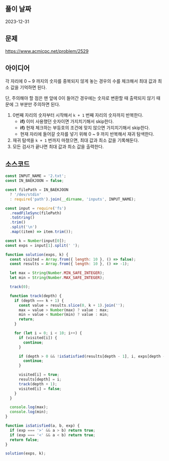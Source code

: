 ## 풀이 날짜

2023-12-31

## 문제

https://www.acmicpc.net/problem/2529

## 아이디어

각 자리에 0 ~ 9 까지의 숫자를 중복되지 않게 놓는 경우의 수를 체크해서 최대 값과 최소 값을 기억하면 된다.

단, 주의해야 할 점은 맨 앞에 0이 들어간 경우에는 숫자로 변환할 때 출력되지 않기 때문에 그 부분만 주의하면 된다.

1. 0번째 자리의 숫자부터 시작해서 `k + 1` 번째 자리의 숫자까지 반복한다.
   - **if)** 이미 사용했던 숫자이면 가지치기해서 skip한다.
   - **if)** 현재 체크하는 부등호의 조건에 맞지 않으면 가지치기해서 skip한다.
   - 현재 자리에 들어갈 숫자를 넣기 위해 0 ~ 9 까지 반복해서 재귀 탐색한다.
2. 재귀 탐색을 `k + 1` 번까지 마쳤으면, 최대 값과 최소 값을 기록해둔다.
3. 모든 검사가 끝나면 최대 값과 최소 값을 출력한다.

## 소스코드

```js
const INPUT_NAME = '2.txt';
const IN_BAEKJOON = false;

const filePath = IN_BAEKJOON
  ? '/dev/stdin'
  : require('path').join(__dirname, 'inputs', INPUT_NAME);

const input = require('fs')
  .readFileSync(filePath)
  .toString()
  .trim()
  .split('\n')
  .map((item) => item.trim());

const k = Number(input[0]);
const exps = input[1].split(' ');

function solution(exps, k) {
  const visited = Array.from({ length: 10 }, () => false);
  const results = Array.from({ length: 10 }, () => -1);

  let max = String(Number.MIN_SAFE_INTEGER);
  let min = String(Number.MAX_SAFE_INTEGER);

  track(0);

  function track(depth) {
    if (depth === k + 1) {
      const value = results.slice(0, k + 1).join('');
      max = value > Number(max) ? value : max;
      min = value < Number(min) ? value : min;
      return;
    }

    for (let i = 0; i < 10; i++) {
      if (visited[i]) {
        continue;
      }

      if (depth > 0 && !isSatisfied(results[depth - 1], i, exps[depth - 1])) {
        continue;
      }

      visited[i] = true;
      results[depth] = i;
      track(depth + 1);
      visited[i] = false;
    }
  }

  console.log(max);
  console.log(min);
}

function isSatisfied(a, b, exp) {
  if (exp === '>' && a > b) return true;
  if (exp === '<' && a < b) return true;
  return false;
}

solution(exps, k);
```
